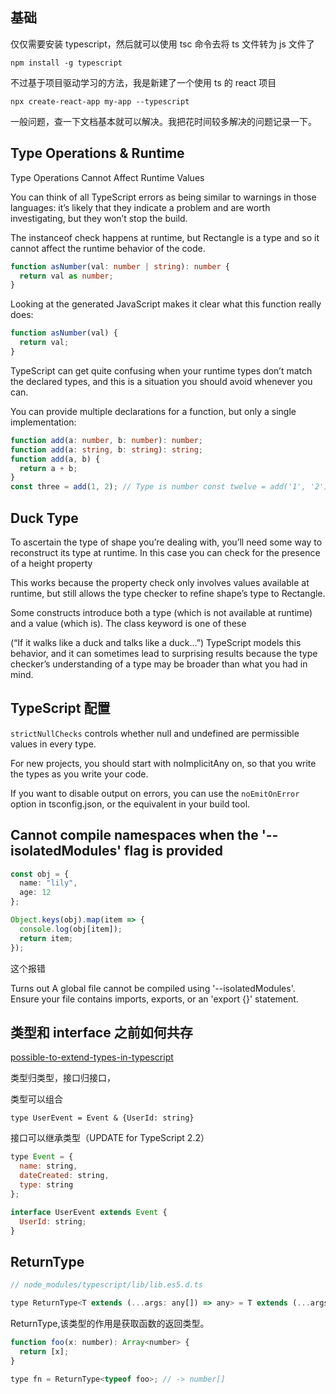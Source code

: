 ## 基础

仅仅需要安装 typescript，然后就可以使用 tsc 命令去将 ts 文件转为 js 文件了

`npm install -g typescript`

不过基于项目驱动学习的方法，我是新建了一个使用 ts 的 react 项目

`npx create-react-app my-app --typescript`

一般问题，查一下文档基本就可以解决。我把花时间较多解决的问题记录一下。

## Type Operations & Runtime

Type Operations Cannot Affect Runtime Values

You can think of all TypeScript errors as being similar to warnings in those languages: it’s likely that they indicate a problem and are worth investigating, but they won’t stop the build.

The instanceof check happens at runtime, but Rectangle is a type and so it cannot affect the runtime behavior of the code.

```typescript
function asNumber(val: number | string): number {
  return val as number;
}
```

Looking at the generated JavaScript makes it clear what this function really does:

```js
function asNumber(val) {
  return val;
}
```

TypeScript can get quite confusing when your runtime types don’t match the declared types, and this is a situation you should avoid whenever you can.

You can provide multiple declarations for a function, but only a single implementation:

```typescript
function add(a: number, b: number): number;
function add(a: string, b: string): string;
function add(a, b) {
  return a + b;
}
const three = add(1, 2); // Type is number const twelve = add('1', '2'); // Type is string
```

## Duck Type

To ascertain the type of shape you’re dealing with, you’ll need some way to reconstruct its type at runtime. In this case you can check for the presence of a height property

This works because the property check only involves values available at runtime, but still allows the type checker to refine shape’s type to Rectangle.

Some constructs introduce both a type (which is not available at runtime) and a value (which is). The class keyword is one of these

(“If it walks like a duck and talks like a duck…”) TypeScript models this behavior, and it can sometimes lead to surprising results because the type checker’s understanding of a type may be broader than what you had in mind.

## TypeScript 配置

`strictNullChecks` controls whether null and undefined are permissible values in every type.

For new projects, you should start with noImplicitAny on, so that you write the types as you write your code.

If you want to disable output on errors, you can use the `noEmitOnError` option in tsconfig.json, or the equivalent in your build tool.

## Cannot compile namespaces when the '--isolatedModules' flag is provided

```ts
const obj = {
  name: "lily",
  age: 12
};

Object.keys(obj).map(item => {
  console.log(obj[item]);
  return item;
});
```

这个报错

Turns out A global file cannot be compiled using '--isolatedModules'. Ensure your file contains imports, exports, or an 'export {}' statement.

## 类型和 interface 之前如何共存

[possible-to-extend-types-in-typescript](https://stackoverflow.com/questions/41385059/possible-to-extend-types-in-typescript)

类型归类型，接口归接口，

类型可以组合

`type UserEvent = Event & {UserId: string}`

接口可以继承类型（UPDATE for TypeScript 2.2）

```js
type Event = {
  name: string,
  dateCreated: string,
  type: string
};

interface UserEvent extends Event {
  UserId: string;
}
```

## ReturnType<typeof mapState>

```js
// node_modules/typescript/lib/lib.es5.d.ts

type ReturnType<T extends (...args: any[]) => any> = T extends (...args: any[]) => infer R ? R : any;
```

ReturnType,该类型的作用是获取函数的返回类型。

```js
function foo(x: number): Array<number> {
  return [x];
}

type fn = ReturnType<typeof foo>; // -> number[]
```
